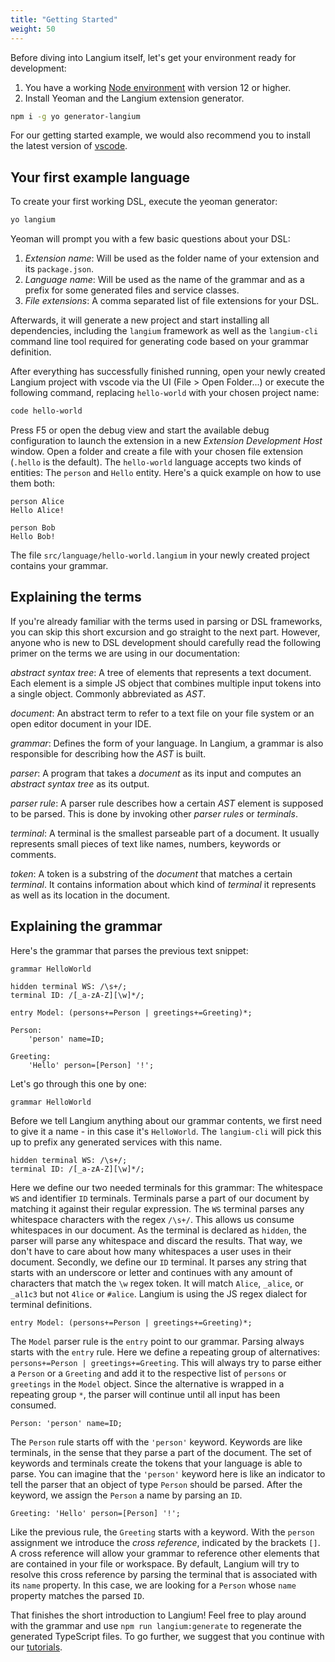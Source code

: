 ```yaml
---
title: "Getting Started"
weight: 50
---
```


Before diving into Langium itself, let's get your environment ready for development:

1. You have a working [Node environment](https://nodejs.org/en/download/) with version 12 or higher.
2. Install Yeoman and the Langium extension generator.
```bash
npm i -g yo generator-langium
```

For our getting started example, we would also recommend you to install the latest version of [vscode](https://code.visualstudio.com/).

## Your first example language

To create your first working DSL, execute the yeoman generator:

```bash
yo langium
```

Yeoman will prompt you with a few basic questions about your DSL:

1. _Extension name_: Will be used as the folder name of your extension and its `package.json`.
2. _Language name_: Will be used as the name of the grammar and as a prefix for some generated files and service classes.
3. _File extensions_: A comma separated list of file extensions for your DSL.

Afterwards, it will generate a new project and start installing all dependencies, including the `langium` framework as well as the `langium-cli` command line tool required for generating code based on your grammar definition.

After everything has successfully finished running, open your newly created Langium project with vscode via the UI (File > Open Folder...) or execute the following command, replacing `hello-world` with your chosen project name:

```bash
code hello-world
```

Press F5 or open the debug view and start the available debug configuration to launch the extension in a new _Extension Development Host_ window. Open a folder and create a file with your chosen file extension (`.hello` is the default). The `hello-world` language accepts two kinds of entities: The `person` and `Hello` entity. Here's a quick example on how to use them both:

```
person Alice
Hello Alice!

person Bob
Hello Bob!
```

The file `src/language/hello-world.langium` in your newly created project contains your grammar.

## Explaining the terms

If you're already familiar with the terms used in parsing or DSL frameworks, you can skip this short excursion and go straight to the next part. However, anyone who is new to DSL development should carefully read the following primer on the terms we are using in our documentation:

_abstract syntax tree_: A tree of elements that represents a text document. Each element is a simple JS object that combines multiple input tokens into a single object. Commonly abbreviated as _AST_.

_document_: An abstract term to refer to a text file on your file system or an open editor document in your IDE.

_grammar_: Defines the form of your language. In Langium, a grammar is also responsible for describing how the _AST_ is built.

_parser_: A program that takes a _document_ as its input and computes an _abstract syntax tree_ as its output.

_parser rule_: A parser rule describes how a certain _AST_ element is supposed to be parsed. This is done by invoking other _parser rules_ or _terminals_.

_terminal_: A terminal is the smallest parseable part of a document. It usually represents small pieces of text like names, numbers, keywords or comments.

_token_: A token is a substring of the _document_ that matches a certain _terminal_. It contains information about which kind of _terminal_ it represents as well as its location in the document.

<!-- For a full explanation of all terms we use throughout Langium, please refer to our [glossary](../glossary). -->

## Explaining the grammar

Here's the grammar that parses the previous text snippet:

```langium
grammar HelloWorld

hidden terminal WS: /\s+/;
terminal ID: /[_a-zA-Z][\w]*/;

entry Model: (persons+=Person | greetings+=Greeting)*;

Person:
    'person' name=ID;

Greeting:
    'Hello' person=[Person] '!';
```

Let's go through this one by one:

```langium
grammar HelloWorld
```

Before we tell Langium anything about our grammar contents, we first need to give it a name - in this case it's `HelloWorld`. The `langium-cli` will pick this up to prefix any generated services with this name.

```langium
hidden terminal WS: /\s+/;
terminal ID: /[_a-zA-Z][\w]*/;
```

Here we define our two needed terminals for this grammar: The whitespace `WS` and identifier `ID` terminals. Terminals parse a part of our document by matching it against their regular expression. The `WS` terminal parses any whitespace characters with the regex `/\s+/`. This allows us consume whitespaces in our document. As the terminal is declared as `hidden`, the parser will parse any whitespace and discard the results. That way, we don't have to care about how many whitespaces a user uses in their document. Secondly, we define our `ID` terminal. It parses any string that starts with an underscore or letter and continues with any amount of characters that match the `\w` regex token. It will match `Alice`, `_alice`, or `_al1c3` but not `4lice` or `#alice`. Langium is using the JS regex dialect for terminal definitions.

```langium
entry Model: (persons+=Person | greetings+=Greeting)*;
```

The `Model` parser rule is the `entry` point to our grammar. Parsing always starts with the `entry` rule. Here we define a repeating group of alternatives: `persons+=Person | greetings+=Greeting`. This will always try to parse either a `Person` or a `Greeting` and add it to the respective list of `persons` or `greetings` in the `Model` object. Since the alternative is wrapped in a repeating group `*`, the parser will continue until all input has been consumed. 

```langium
Person: 'person' name=ID;
```

The `Person` rule starts off with the `'person'` keyword. Keywords are like terminals, in the sense that they parse a part of the document. The set of keywords and terminals create the tokens that your language is able to parse. You can imagine that the `'person'` keyword here is like an indicator to tell the parser that an object of type `Person` should be parsed. After the keyword, we assign the `Person` a name by parsing an `ID`.

```langium
Greeting: 'Hello' person=[Person] '!';
```

Like the previous rule, the `Greeting` starts with a keyword. With the `person` assignment we introduce the _cross reference_, indicated by the brackets `[]`. A cross reference will allow your grammar to reference other elements that are contained in your file or workspace. By default, Langium will try to resolve this cross reference by parsing the terminal that is associated with its `name` property. In this case, we are looking for a `Person` whose `name` property matches the parsed `ID`.

That finishes the short introduction to Langium! Feel free to play around with the grammar and use `npm run langium:generate` to regenerate the generated TypeScript files. To go further, we suggest that you continue with our [tutorials](/tutorials/).
